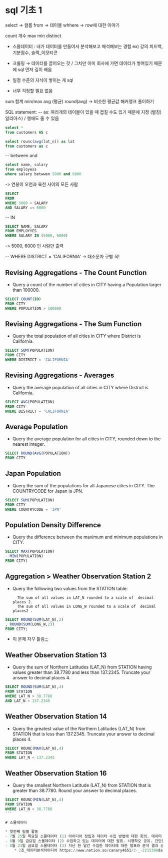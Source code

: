 # sql 기초 1
select → 컬롬
from → 테이블
whhere → row에 대한 이야기

count 개수 max min distinct 

* 스몰데이터 : 내가 데이터를 만들어서 분석해보고 해석해보는 경험 ex) 강의 피드백, 기분점수, 슬랙_이모티콘

* 크롤링 → 데이터를 끌어오는 것 / 그치만 이미 회사에 가면 데이터가 쌓여있기 때문에 sql 먼저 깊이 배움 

* 일정 수준의 지식이 쌓이는 게 sql 

* 너무 걱정할 필요 없음

sum 합계
min/max
avg (평균)
round(avg) -> 비슷한 평균값
해커랭크 풀이하기

SQL statement: 
-- as: 여러개의 테이블이 있을 때 겹칠 수도 있기 때문에 지정 (별칭) 알리아스) / 행에도 줄 수 있음 
```sql
select *
from customers AS c
```
```sql
select rounc(avg(lat_n)) as lat
from customers as c 
```
-- between and 
```sql
select name, salary 
from employess
where salary betwwen 5000 and 6000
```

-> 연봉이 오천과 육천 사이의 모든 사람 
```SQL
SELECT 
FROM
WHERE 5000 < SALARY
AND SALARY =< 6000
```


-- IN
```SQL
SELECT NAME, SALARY
FROM EMPLOYYES 
WHERE SALARY IN (5000, 6000)
``` 
-> 5000, 6000 인 사람만 출력 

-- WHERE DISTRICT = 'CALIFORNIA' -> 대소문자 구별 꼭! 



## Revising Aggregations - The Count Function
* Query a count of the number of cities in CITY having a Population larger than 100000.
```sql
SELECT COUNT(ID)
FROM CITY
WHERE POPULATION > 100000
```

## Revising Aggregations - The Sum Function
* Query the total population of all cities in CITY where District is California.

```sql
SELECT SUM(POPULATION)
FROM CITY
WHERE DISTRICT = 'CALIFORNIA'
```

## Revising Aggregations - Averages
* Query the average population of all cities in CITY where District is California.

```sql
SELECT AVG(POPULATION)
FROM CITY
WHERE DISTRICT = 'CALIFORNIA'
```

## Average Population
* Query the average population for all cities in CITY, rounded down to the nearest integer.

```sql
SELECT ROUND(AVG(POPULATION))
FROM CITY
```

## Japan Population
* Query the sum of the populations for all Japanese cities in CITY. The COUNTRYCODE for Japan is JPN.

```SQL
SELECT SUM(POPULATION)
FROM CITY
WHERE COUNTRYCODE = 'JPN'
```



## Population Density Difference
* Query the difference between the maximum and minimum populations in CITY.

```SQL
SELECT MAX(POPULATION)
- MIN(POPULATION)
FROM CITY)
```


## Aggregation > Weather Observation Station 2
* Query the following two values from the STATION table:

        The sum of all values in LAT_N rounded to a scale of  decimal places 2. 
        The sum of all values in LONG_W rounded to a scale of  decimal places2 .

```SQL
SELECT ROUND(SUM(LAT_N),2)
, ROUND(SUM(LONG_W,2))
FROM CITY;
```
* 이 문제 자꾸 틀림;;;


## Weather Observation Station 13
* Query the sum of Northern Latitudes (LAT_N) from STATION having values greater than 38.7780 and less than 137.2345. Truncate your answer to  decimal places 4.

```SQL
SELECT ROUND(SUM(LAT_N),4)
FROM STATION
WHERE LAT_N > 38.7780
AND LAT_N < 137.2345
```

## Weather Observation Station 14
* Query the greatest value of the Northern Latitudes (LAT_N) from STATION that is less than 137.2345. Truncate your answer to  decimal places 4.

```SQL
SELECT ROUNC(MAX(LAT_N),4)
FROM STATION
WHERE LAT_N < 137.2345
````

## Weather Observation Station 16
* Query the smallest Northern Latitude (LAT_N) from STATION that is greater than 38.7780. Round your answer to  decimal places.

````SQL
SELECT ROUNC(MIN(LAT_N),4)
FROM STATION
WHERE LAT_N > 38.7780
```

# 스몰데이터

* 첫번째 팀별 활동 
- 7월 25일 목요일 스몰데이터 (1) 아이디어 정립과 데이터 수집 방법에 대한 회의. 데이터 수집 시작.
- 8월 9일 금요일 스몰데이터 (2) 수집하고 있는 데이터에 대한 발표. 시행착오 공유. 간단한 분석.
- 8월 23일 금요일 스몰데이터 (3) 지난 한 달간 수집한 데이터에 대한 발표와 분석 결과 공유. 발전방향 논의.
    * 2조_데이터분석아이디어 https://www.notion.so/canary4651/2-_-2215306da791454cabf3a5db643eae11